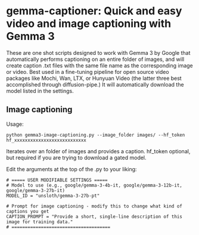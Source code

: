 # gemma-captioner: Quick and easy video and image captioning with Gemma 3

These are one shot scripts designed to work with Gemma 3 by Google that automatically performs captioning on an entire folder of images, and will create caption .txt files with the same file name as the corresponding image or video. Best used in a fine-tuning pipeline for open source video packages like Mochi, Wan, LTX, or Hunyuan Video (the latter three best accomplished through diffusion-pipe.) It will automatically download the model listed in the settings.

## Image captioning

Usage:
```
python gemma3-image-captioning.py --image_folder images/ --hf_token hf_xxxxxxxxxxxxxxxxxxxxxxxxxxx
```
Iterates over an folder of images and provides a caption. hf_token optional, but required if you are trying to download a gated model.

Edit the arguments at the top of the .py to your liking:
```
# ===== USER MODIFIABLE SETTINGS =====
# Model to use (e.g., google/gemma-3-4b-it, google/gemma-3-12b-it, google/gemma-3-27b-it)
MODEL_ID = "unsloth/gemma-3-27b-pt"

# Prompt for image captioning - modify this to change what kind of captions you get
CAPTION_PROMPT = "Provide a short, single-line description of this image for training data."
# =====================================
```
